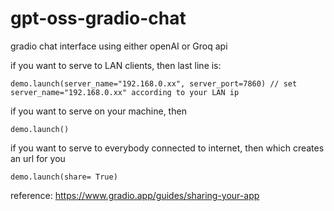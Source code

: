 # gpt-oss-gradio-chat
gradio chat interface using either openAI or Groq api

if you want to serve to LAN clients, then last line is:

    demo.launch(server_name="192.168.0.xx", server_port=7860) // set server_name="192.168.0.xx" according to your LAN ip

if you want to serve on your machine, then

    demo.launch()

if you want to serve to everybody connected to internet, then which creates an url for you
    
    demo.launch(share= True)

reference: https://www.gradio.app/guides/sharing-your-app 

